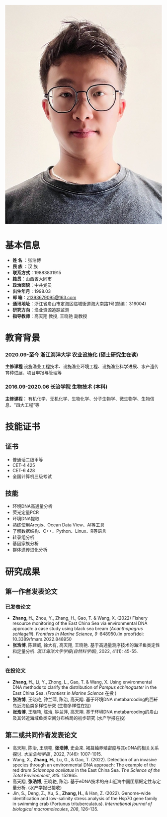
![Image](my.jpg)

# 基本信息
- **姓 名** ：张浩博
- **民 族** ：汉 族
- **联系方式**：19883831915
- **籍贯**：山西省大同市
- **政治面貌**：中共党员
- **出生年月**：1998.03
- **邮 箱**：z1393679095@163.com
- **通讯地址**：浙江省舟山市定海区临城街道海大南路1号(邮编：316004)
- **研究方向**：渔业资源追踪监测
- **指导教师**：高天翔 教授, 王晓艳 副教授


# 教育背景
### 2020.09-至今 浙江海洋大学 农业设施化  (硕士研究生在读)
**主修课程**
设施渔业工程技术、设施渔业环境工程、设施渔业科学进展、水产遗传育种进展、项目申报与管理等
### 2016.09-2020.06 长治学院 生物技术 (本科)
**主修课程**：
有机化学、无机化学、生物化学、分子生物学、微生物学、生物信息、“四大工程”等

# 技能证书
## 证书
- 普通话二级甲等
- CET-4 425
- CET-6 428
- 全国计算机三级考试
##  技能
- 环境DNA高通量分析
- 荧光定量PCR
- 环境DNA提取
- 熟练使用Arcgis、Ocean Data View、AI等工具
- 了解数据结构、C++、Python、Linux、R等语言
- 转录组分析
- 基因家族分析
- 群体遗传进化分析

# 研究成果
## 第一作者发表论文
### 已发表论文
- **Zhang, H.**, Zhou, Y., Zhang, H., Gao, T. & Wang, X. (2022) Fishery resource monitoring of the East China Sea via environmental DNA approach: a case study using black sea bream (_Acanthopagrus schlegelii_). _Frontiers in Marine Science_,  _9_ :848950.(in proof)doi: 10.3389/fmars.2022.848950
- **张浩博**, 陈建威, 徐大有, 高天翔, 王晓艳. 基于高通量测序技术的海洋鱼类定性和定量分析. _浙江海洋大学学报(自然科学版)_, 2022, 41(1): 45-55.
- 
### 在投论文
- **Zhang, H.**, Li, Y., Zhong, L., Gao, T. & Wang, X. Using environmental DNA methods to clarify the distribution of _Pampus echinogaster_ in the East China Sea. (_Frontiers in Marine Science_ 在投 )
- **张浩博**, 王晓艳, 钟兰萍, 陈治, 高天翔. 基于环境DNA metabarcoding的西轩岛近海鱼类多样性研究 (生物多样性在投)
- **张浩博**, 王晓艳, 陈治, 钟兰萍, 高天翔. 基于环境DNA metabarcoding的舟山及其邻近海域鱼类空间分布格局的初步研究 (水产学报在投)

## 第二或共同作者发表论文
- 高天翔, 陈治, 王晓艳, **张浩博**, 史会来. 褐菖鲉养殖密度与其eDNA的相关关系探讨. _水生生物学报_ , 2022, 7(46): 1007-1015. 
- Wang, X., **Zhang, H.**, Lu, G., & Gao, T. (2022). Detection of an invasive species through an environmental DNA approach: The example of the red drum _Sciaenops ocellatus_ in the East China Sea. _The Science of the Total Environment_, _815_: 152865.
- 高天翔, **张浩博**, 王晓艳, 陈治. 基于eDNA技术的舟山近海中国团扇鳐定性与定量分析. (水产学报已接收)
- Jin, S., Deng, Z., Xu, S., **Zhang, H.**, & Han, Z. (2022). Genome-wide identification and low-salinity stress analysis of the Hsp70 gene family in swimming crab (Portunus trituberculatus). _International journal of biological macromolecules_, _208_, 126–135.
